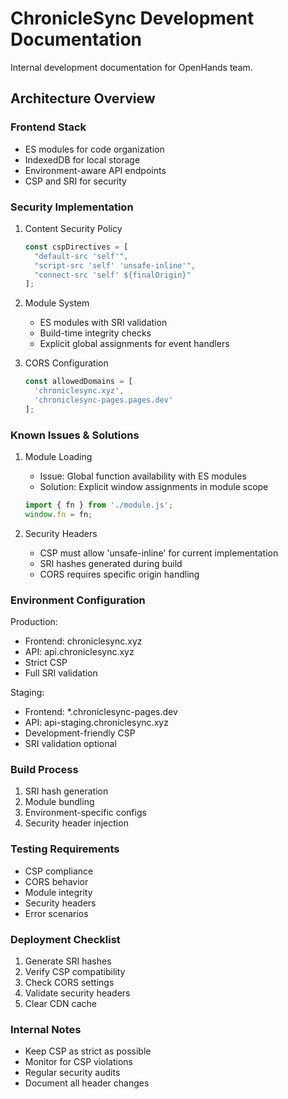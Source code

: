 # ChronicleSync Development Documentation

Internal development documentation for OpenHands team.

## Architecture Overview

### Frontend Stack
- ES modules for code organization
- IndexedDB for local storage
- Environment-aware API endpoints
- CSP and SRI for security

### Security Implementation
1. Content Security Policy
   ```javascript
   const cspDirectives = [
     "default-src 'self'",
     "script-src 'self' 'unsafe-inline'",
     "connect-src 'self' ${finalOrigin}"
   ];
   ```

2. Module System
   - ES modules with SRI validation
   - Build-time integrity checks
   - Explicit global assignments for event handlers

3. CORS Configuration
   ```javascript
   const allowedDomains = [
     'chroniclesync.xyz',
     'chroniclesync-pages.pages.dev'
   ];
   ```

### Known Issues & Solutions

1. Module Loading
   - Issue: Global function availability with ES modules
   - Solution: Explicit window assignments in module scope
   ```javascript
   import { fn } from './module.js';
   window.fn = fn;
   ```

2. Security Headers
   - CSP must allow 'unsafe-inline' for current implementation
   - SRI hashes generated during build
   - CORS requires specific origin handling

### Environment Configuration

Production:
- Frontend: chroniclesync.xyz
- API: api.chroniclesync.xyz
- Strict CSP
- Full SRI validation

Staging:
- Frontend: *.chroniclesync-pages.dev
- API: api-staging.chroniclesync.xyz
- Development-friendly CSP
- SRI validation optional

### Build Process
1. SRI hash generation
2. Module bundling
3. Environment-specific configs
4. Security header injection

### Testing Requirements
- CSP compliance
- CORS behavior
- Module integrity
- Security headers
- Error scenarios

### Deployment Checklist
1. Generate SRI hashes
2. Verify CSP compatibility
3. Check CORS settings
4. Validate security headers
5. Clear CDN cache

### Internal Notes
- Keep CSP as strict as possible
- Monitor for CSP violations
- Regular security audits
- Document all header changes